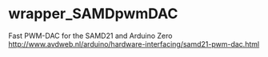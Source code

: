 # wrapper_SAMDpwmDAC
Fast PWM-DAC for the SAMD21 and Arduino Zero
http://www.avdweb.nl/arduino/hardware-interfacing/samd21-pwm-dac.html
